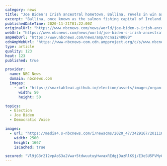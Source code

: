 ```yaml
---
category: news
title: "Joe Biden's Irish ancestral hometown, Ballina, revels in win as London grows uneasy over Brexit"
excerpt: "Ballina, once known as the salmon fishing capital of Ireland, now boasts its very own incoming American president."
publishedDateTime: 2020-11-21T01:22:00Z
originalUrl: "https://www.nbcnews.com/news/world/joe-biden-s-irish-ancestral-hometown-ballina-revels-win-london-n1248080"
webUrl: "https://www.nbcnews.com/news/world/joe-biden-s-irish-ancestral-hometown-ballina-revels-win-london-n1248080"
ampWebUrl: "https://www.nbcnews.com/news/amp/ncna1248080"
cdnAmpWebUrl: "https://www-nbcnews-com.cdn.ampproject.org/c/s/www.nbcnews.com/news/amp/ncna1248080"
type: article
quality: 123
heat: 123
published: true

provider:
  name: NBC News
  domain: nbcnews.com
  images:
    - url: "https://smartableai.github.io/election/assets/images/organizations/nbcnews.com-50x50.jpg"
      width: 50
      height: 50

topics:
  - Election
  - Joe Biden
  - Democratic Voice

images:
  - url: "https://media4.s-nbcnews.com/i/newscms/2020_47/3429167/201118-biden-ireland-mc-8352_6c91b65d75bda061f00fe5be9a1bf0b4.JPG"
    width: 2500
    height: 1667
    isCached: true

secured: "Vl9jG3r2I2vpAoS3a2Vwa+5tdwuutuyHwvaxREdgjDazRlKSj/E3eSU5PVMy044/KBnIpNyJnYgBYscH5ctIjI86LdvzxstWTGKRsdblgsuRT/gn/OK8xg5/GyspdOlTjFJf5crkOgZBgcB2uwHmaRhusdXQSnFqFSNK8xtvkWVjhbDTTnM8giGnPyGgk8y8wGommzFRC/6y7kfG1INpbCIecDtXjrr2Hbl0HAaNqOOFp8xh8q+aDqYloyzNpWwyHhLoFop1lVjBsXfDWfReZbErPEv4j/lCPngJe6lgHlj1yzDamfbw0WALnC551uHltEyfnSLw6WJEDfolXp5e094XZIMbJ/XTSK4HfQNBtp4=;462ulBiT/M/TyIzFtEUbVQ=="
---
```


